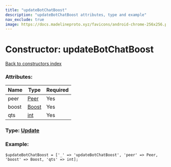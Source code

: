 ```yaml
---
title: "updateBotChatBoost"
description: "updateBotChatBoost attributes, type and example"
nav_exclude: true
image: https://docs.madelineproto.xyz/favicons/android-chrome-256x256.png
---
```

# Constructor: updateBotChatBoost  
[Back to constructors index](/API_docs/constructors/index.html)



### Attributes:

| Name     |    Type       | Required |
|----------|---------------|----------|
|peer|[Peer](/API_docs/types/Peer.html) | Yes|
|boost|[Boost](/API_docs/types/Boost.html) | Yes|
|qts|[int](/API_docs/types/int.html) | Yes|



### Type: [Update](/API_docs/types/Update.html)


### Example:

```
$updateBotChatBoost = ['_' => 'updateBotChatBoost', 'peer' => Peer, 'boost' => Boost, 'qts' => int];
```  
